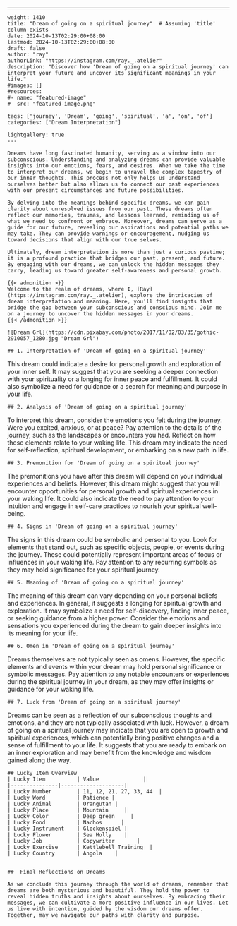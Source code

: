 ---
    weight: 1410
    title: "Dream of going on a spiritual journey"  # Assuming 'title' column exists
    date: 2024-10-13T02:29:00+08:00
    lastmod: 2024-10-13T02:29:00+08:00
    draft: false
    author: "ray"
    authorLink: "https://instagram.com/ray._.atelier"
    description: "Discover how 'Dream of going on a spiritual journey' can interpret your future and uncover its significant meanings in your life."
    #images: []
    #resources:
    #- name: "featured-image"
    #  src: "featured-image.png"
    
    tags: ['journey', 'Dream', 'going', 'spiritual', 'a', 'on', 'of']
    categories: ["Dream Interpretation"]
    
    lightgallery: true
    ---
    
    Dreams have long fascinated humanity, serving as a window into our subconscious. Understanding and analyzing dreams can provide valuable insights into our emotions, fears, and desires. When we take the time to interpret our dreams, we begin to unravel the complex tapestry of our inner thoughts. This process not only helps us understand ourselves better but also allows us to connect our past experiences with our present circumstances and future possibilities.
    
    By delving into the meanings behind specific dreams, we can gain clarity about unresolved issues from our past. These dreams often reflect our memories, traumas, and lessons learned, reminding us of what we need to confront or embrace. Moreover, dreams can serve as a guide for our future, revealing our aspirations and potential paths we may take. They can provide warnings or encouragement, nudging us toward decisions that align with our true selves.
    
    Ultimately, dream interpretation is more than just a curious pastime; it is a profound practice that bridges our past, present, and future. By engaging with our dreams, we can unlock the hidden messages they carry, leading us toward greater self-awareness and personal growth.
    
    {{< admonition >}}
    Welcome to the realm of dreams, where I, [Ray](https://instagram.com/ray._.atelier), explore the intricacies of dream interpretation and meaning. Here, you’ll find insights that bridge the gap between your subconscious and conscious mind. Join me on a journey to uncover the hidden messages in your dreams.
    {{< /admonition >}}
    
    ![Dream Grl](https://cdn.pixabay.com/photo/2017/11/02/03/35/gothic-2910057_1280.jpg "Dream Grl")
    
    ## 1. Interpretation of 'Dream of going on a spiritual journey'
    
This dream could indicate a desire for personal growth and exploration of your inner self. It may suggest that you are seeking a deeper connection with your spirituality or a longing for inner peace and fulfillment. It could also symbolize a need for guidance or a search for meaning and purpose in your life.
    
    ## 2. Analysis of 'Dream of going on a spiritual journey'
    
To interpret this dream, consider the emotions you felt during the journey. Were you excited, anxious, or at peace? Pay attention to the details of the journey, such as the landscapes or encounters you had. Reflect on how these elements relate to your waking life. This dream may indicate the need for self-reflection, spiritual development, or embarking on a new path in life.
    
    ## 3. Premonition for 'Dream of going on a spiritual journey'
    
The premonitions you have after this dream will depend on your individual experiences and beliefs. However, this dream might suggest that you will encounter opportunities for personal growth and spiritual experiences in your waking life. It could also indicate the need to pay attention to your intuition and engage in self-care practices to nourish your spiritual well-being.
    
    ## 4. Signs in 'Dream of going on a spiritual journey'
    
The signs in this dream could be symbolic and personal to you. Look for elements that stand out, such as specific objects, people, or events during the journey. These could potentially represent important areas of focus or influences in your waking life. Pay attention to any recurring symbols as they may hold significance for your spiritual journey.
    
    ## 5. Meaning of 'Dream of going on a spiritual journey'
    
The meaning of this dream can vary depending on your personal beliefs and experiences. In general, it suggests a longing for spiritual growth and exploration. It may symbolize a need for self-discovery, finding inner peace, or seeking guidance from a higher power. Consider the emotions and sensations you experienced during the dream to gain deeper insights into its meaning for your life.
    
    ## 6. Omen in 'Dream of going on a spiritual journey'
    
Dreams themselves are not typically seen as omens. However, the specific elements and events within your dream may hold personal significance or symbolic messages. Pay attention to any notable encounters or experiences during the spiritual journey in your dream, as they may offer insights or guidance for your waking life.
    
    ## 7. Luck from 'Dream of going on a spiritual journey'
    
Dreams can be seen as a reflection of our subconscious thoughts and emotions, and they are not typically associated with luck. However, a dream of going on a spiritual journey may indicate that you are open to growth and spiritual experiences, which can potentially bring positive changes and a sense of fulfillment to your life. It suggests that you are ready to embark on an inner exploration and may benefit from the knowledge and wisdom gained along the way.
    
    ## Lucky Item Overview
    | Lucky Item          | Value              |
    |---------------|--------------------|
    | Lucky Number        | 11, 12, 21, 27, 33, 44  |
    | Lucky Word          | Patience |
    | Lucky Animal        | Orangutan |
    | Lucky Place         | Mountain     |
    | Lucky Color         | Deep green     |
    | Lucky Food          | Nachos      |
    | Lucky Instrument    | Glockenspiel |
    | Lucky Flower        | Sea Holly    |
    | Lucky Job           | Copywriter       |
    | Lucky Exercise      | Kettlebell Training  |
    | Lucky Country       | Angola    |
    
    
    ##  Final Reflections on Dreams
    
    As we conclude this journey through the world of dreams, remember that dreams are both mysterious and beautiful. They hold the power to reveal hidden truths and insights about ourselves. By embracing their messages, we can cultivate a more positive influence in our lives. Let us live with intention, guided by the wisdom our dreams offer. Together, may we navigate our paths with clarity and purpose.
    